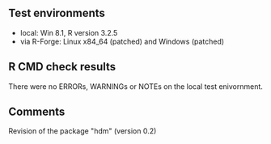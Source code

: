 ## Test environments
* local: Win 8.1, R version 3.2.5
* via R-Forge: Linux x84_64 (patched) and Windows (patched)

## R CMD check results
There were no ERRORs, WARNINGs or NOTEs on the local test enivornment.

## Comments
Revision of the package "hdm" (version 0.2)